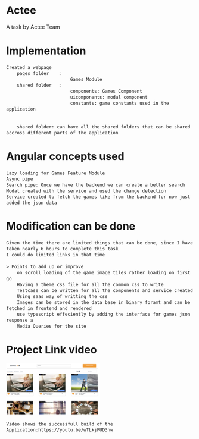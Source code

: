 # Actee
A task by Actee Team

# Implementation
    Created a webpage
        pages folder    :   
                            Games Module
        shared folder   :   
                            components: Games Component
                            uicomponents: modal component
                            constants: game constants used in the application


        shared folder: can have all the shared folders that can be shared accross different parts of the application

# Angular concepts used
    Lazy loading for Games Feature Module
    Async pipe
    Search pipe: Once we have the backend we can create a better search
    Modal created with the service and used the change detection
    Service created to fetch the games like from the backend for now just added the json data

# Modification can be done
    Given the time there are limited things that can be done, since I have taken nearly 6 hours to complete this task
    I could do limited links in that time

    > Points to add up or improve
        on scroll loading of the game image tiles rather loading on first go
        Having a theme css file for all the common css to write
        Testcase can be written for all the components and service created 
        Using saas way of writting the css
        Images can be stored in the data base in binary foramt and can be fetched in frontend and rendered
        use typescript effeciently by adding the interface for games json response a
        Media Queries for the site


# Project Link video

[<img src="src/assets/actee-final-project/project-snapshot2.png" width="50%">](https://www.youtube.com/watch?v=zKF6I_Trxdg "Actee Video showing the functionality")

    Video shows the successfull build of the Application:https://youtu.be/wTLkjFUD3hw